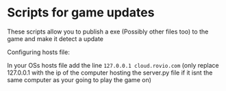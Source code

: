 # Scripts for game updates

These scripts allow you to publish a exe (Possibly other files too) to the game and make it detect a update

Configuring hosts file:

In your OSs hosts file add the line
`127.0.0.1 cloud.rovio.com` (only replace 127.0.0.1 with the ip of the computer hosting the server.py file if it isnt the same computer as your going to play the game on)
